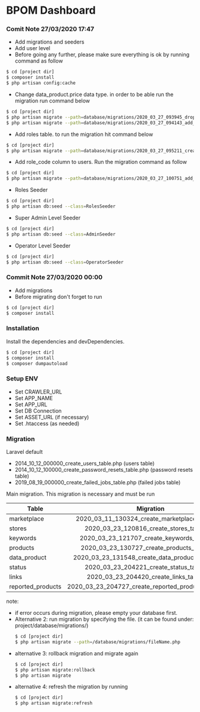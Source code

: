 # BPOM Dashboard

### Comit Note 27/03/2020 17:47
- Add migrations and seeders
- Add user level
- Before going any further, please make sure everything is ok by running command as follow

```sh
$ cd [project dir]
$ composer install
$ php artisan config:cache
```

- Change data_product.price data type. in order to be able run the migration run command below

```sh
$ cd [project dir]
$ php artisan migrate --path=database/migrations/2020_03_27_093945_drop_column_price.php
$ php artisan migrate --path=database/migrations/2020_03_27_094143_add_column_price_after_delete.php
```
- Add roles table.  to run the migration hit command below

```sh
$ cd [project dir]
$ php artisan migrate --path=database/migrations/2020_03_27_095211_create_roles_table.php
```

- Add role_code column to users. Run the migration command as follow
```sh
$ cd [project dir]
$ php artisan migrate --path=database/migrations/2020_03_27_100751_add_role_code_column_to_users_table.php
```

- Roles Seeder
```sh
$ cd [project dir]
$ php artisan db:seed --class=RolesSeeder
```

- Super Admin Level Seeder
```sh
$ cd [project dir]
$ php artisan db:seed --class=AdminSeeder
```

- Operator Level Seeder
```sh
$ cd [project dir]
$ php artisan db:seed --class=OperatorSeeder
```

### Commit Note 27/03/2020 00:00
- Add migrations
- Before migrating don't forget to run

```sh
$ cd [project dir]
$ composer install
```

### Installation
Install the dependencies and devDependencies.
```sh
$ cd [project dir]
$ composer install
$ composer dumpautoload
```
### Setup ENV
- Set CRAWLER_URL
- Set APP_NAME
- Set APP_URL
- Set DB Connection
- Set ASSET_URL (if necessary) 
- Set .htaccess (as needed)

### Migration
Laravel default
- 2014_10_12_000000_create_users_table.php (users table)
- 2014_10_12_100000_create_password_resets_table.php  (password resets table)
- 2019_08_19_000000_create_failed_jobs_table.php (failed jobs table)

Main migration. This migration is necessary and must be run

| Table             | Migration                                             |
| ----------------- |:-----------------------------------------------------:|
| marketplace       | 2020_03_11_130324_create_marketplace_table.php        |
| stores            | 2020_03_23_120816_create_stores_table.php             |
| keywords          | 2020_03_23_121707_create_keywords_table.php           |
| products          | 2020_03_23_130727_create_products_table.php           |
| data_product      | 2020_03_23_131548_create_data_products_table.php      |
| status            | 2020_03_23_204221_create_status_table.php             |
| links             | 2020_03_23_204420_create_links_table.php              |
| reported_products | 2020_03_23_204727_create_reported_products_table.php  |


note:
- if error occurs during migration, please empty your database first.
- Alternative 2: run migration by specifying the file. (it can be found under: project/database/migrations/)
    ```sh
    $ cd [project dir]
    $ php artisan migrate --path=/database/migrations/fileName.php
    ```
- alternative 3: rollback migration and migrate again
    ```sh
    $ cd [project dir]
    $ php artisan migrate:rollback
    $ php artisan migrate
    ```
- alternative 4: refresh the migration by running
    ```sh
    $ cd [project dir]
    $ php artisan migrate:refresh
    ```

